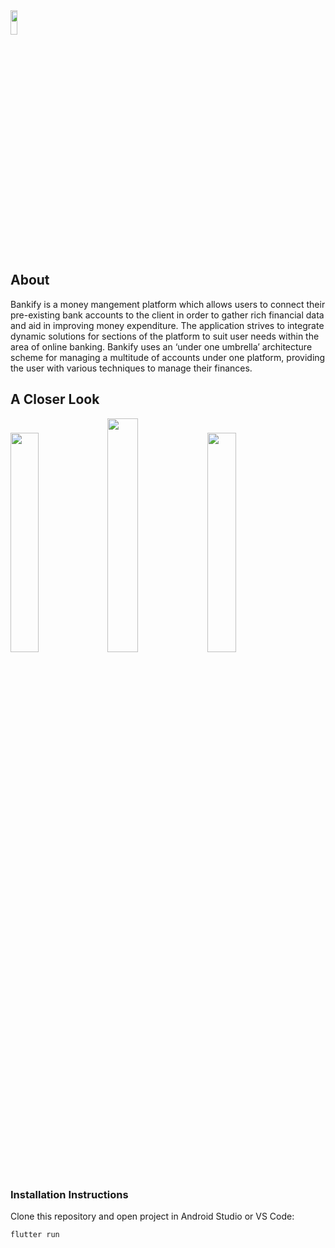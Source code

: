 <img width="15%" height="10%" src="https://i.imgur.com/qWiUbOc.png">
<h2>About</h2>
<p>Bankify is a money mangement platform which allows users to connect their pre-existing bank accounts to the client in order to gather rich financial data and aid in improving money expenditure. The application strives to integrate dynamic solutions for sections of the platform to suit user needs within the area of online banking. Bankify uses an ‘under one umbrella’ architecture scheme for managing a multitude of accounts under one platform, providing the user with various techniques to manage their finances.</p>
<h2>A Closer Look</h2>
<div class="row">
<img  width="30%" height="30%" src="https://i.imgur.com/p2ZG3RX.png">
<img  width="31%" height="31%" src="https://i.imgur.com/xMGweNL.png">
<img  width="30%" height="30%" src="https://i.imgur.com/dnuKgQ3.png">
</div>

<h3>Installation Instructions</h3>
<p>Clone this repository and open project in Android Studio or VS Code:</p>
<pre><code>flutter run</code></pre>

